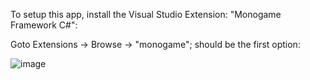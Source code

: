 To setup this app, install the Visual Studio Extension: "Monogame Framework C#":

Goto Extensions -> Browse -> "monogame"; should be the first option:

![image](https://github.com/user-attachments/assets/9001b4c6-2212-449a-aeb5-06e04528d3af)
